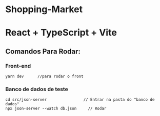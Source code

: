 # Shopping-Market
# React + TypeScript + Vite


## Comandos Para Rodar:

### Front-end
```
yarn dev      //para rodar o front
```

### Banco de dados de teste
```
cd src/json-server                // Entrar na pasta do "banco de dados"         
npx json-server --watch db.json		// Rodar  
```




